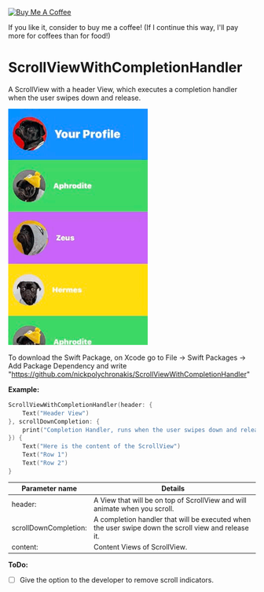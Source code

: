 <a href="https://www.buymeacoffee.com/NickPolychronakis" target="_blank"><img src="https://cdn.buymeacoffee.com/buttons/default-orange.png" alt="Buy Me A Coffee" width="158" height="35" style="height: 25px !important;width: 158px !important;" ></a>

If you like it, consider to buy me a coffee!
(If I continue this way, I'll pay more for coffees than for food!)


# ScrollViewWithCompletionHandler

A ScrollView with a header View, which executes a completion handler when the user swipes down and release.

![Example gif](Example.gif)


To download the Swift Package, on Xcode go to File -> Swift Packages -> Add Package Dependency and write "https://github.com/nickpolychronakis/ScrollViewWithCompletionHandler"

**Example:**

```swift
ScrollViewWithCompletionHandler(header: {
    Text("Header View")
}, scrollDownCompletion: {
    print("Completion Handler, runs when the user swipes down and release.")
}) {
    Text("Here is the content of the ScrollView")
    Text("Row 1")
    Text("Row 2")
}
```

Parameter name | Details
---------------|---------
header: | A View that will be on top of ScrollView and will animate when you scroll.
scrollDownCompletion: | A completion handler that will be executed when the user swipe down the scroll view and release it.
content: | Content Views of ScrollView.
    

**ToDo:**
- [ ] Give the option to the developer to remove scroll indicators.
